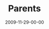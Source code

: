 ---
layout: message
category: message
series: "Typecast"
title: "Parents"
date: 2009-11-29-00-00
message_id: 592
audio: "http://s3.amazonaws.com/crossroads-media/messages/audio/Typecast3.mp3"
audio-duration: "30:12"
description: "Brian Tome discusses the stages of parenting along the progression from nurse to friend."
video: "http://s3.amazonaws.com/crossroads-media/messages/video/Typecast3.mp4"
video-duration: "30:12"
yt-embed-url: "//www.youtube.com/embed/xQDrXsk17Ag"
video-image: "http://s3.amazonaws.com/crossroads-media/images/Typecast3-still.jpg"
program: "http://s3.amazonaws.com/crossroads-media/documents/11_28-29_09Program.pdf"
notes-description: ""
notes: "http://s3.amazonaws.com/crossroads-media/documents/SN_11_28-29_09.pdf"
notes-title: "Parents (Study)"
tag: 
 - parenting
 - children
 - tome
 - tyson
 - parents
explicit: false
---